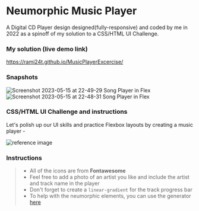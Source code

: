 # Neumorphic Music Player
A Digital CD Player design designed(fully-responsive) and coded by me in 2022 as a spinoff of my solution to a CSS/HTML UI Challenge.

### My solution (live demo link)
https://rami24t.github.io/MusicPlayerExcercise/

### Snapshots 
![Screenshot 2023-05-15 at 22-49-29 Song Player in Flex](https://github.com/Rami24t/MusicPlayerExcercise/assets/103028944/c9347c06-81da-417c-8ce1-1afd5ef2f6d6)
![Screenshot 2023-05-15 at 22-48-31 Song Player in Flex](https://github.com/Rami24t/MusicPlayerExcercise/assets/103028944/048f9f82-8cb1-4533-8d2d-d0d142be6689)

### CSS/HTML UI Challenge and instructions

Let's polish up our UI skills and practice Flexbox layouts by creating a music player -

![reference image](assets/reference-image.png)

### Instructions

> - All of the icons are from **Fontawesome**
> - Feel free to add a photo of an artist you like and include the artist and track name in the player
> - Don't forget to create a `linear-gradient` for the track progress bar
> - To help with the neumorphic elements, you can use the generator [here](https://neumorphism.io/#e0e0e0)
